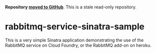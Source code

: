 **Repository [moved to GitHub](https://github.com/rabbitmq/rabbitmq-service-sinatra-sample)**.
This is a stale read-only repository.

# rabbitmq-service-sinatra-sample

This is a very simple Sinatra application demonstrating the use of the
RabbitMQ service on Cloud Foundry, or the RabbitMQ add-on on heroku.
